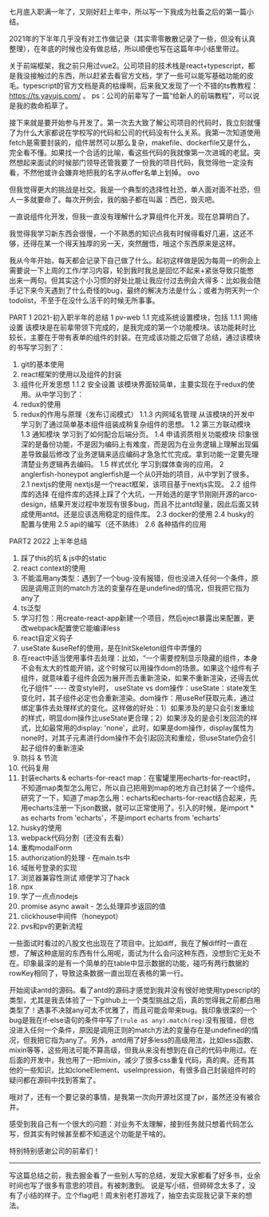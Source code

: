 七月底入职满一年了，又刚好赶上年中，所以写一下我成为社畜之后的第一篇小结。

2021年的下半年几乎没有对工作做记录（其实零零散散记录了一些，但没有认真整理），在年底的时候也没有做总结，所以顺便也写在这篇年中小结里带过。

关于前端框架，我之前只用过vue2。公司项目的技术栈是react+typescript，都是我没接触过的东西，所以赶紧去看官方文档，学了一些可以能写基础功能的皮毛。typescript的官方文档是真的枯燥啊，后来我又发现了一个不错的ts教教程：https://ts.yayujs.com/ 。 ps：公司的前辈写了一篇“给新人的前端教程”，可以说是我的救命稻草了。

接下来就是要开始参与开发了。第一次去大致了解公司项目的代码时，我立刻就懂了为什么大家都说在学校写的代码和公司的代码没有什么关系。我第一次知道使用fetch是需要封装的，组件居然可以那么复杂，makefile、dockerfile又是什么，完全看不懂。如果找一个合适的比喻，看这些代码的我就像第一次进城的老鼠。突然想起来面试的时候部门领导还管我要了一份我的项目代码，我觉得他一定没有看，不然他或许会嫌弃地把我的名字从offer名单上划掉。 ovo

但我觉得更大的挑战是社交。我是一个典型的选择性社恐，单人面对面不社恐，但人一多就要命了。每次开例会，我的脑子都在叫嚣：西巴，毁灭吧。

一直说组件化开发，但我一直没有理解什么才算组件化开发。现在总算明白了。

我觉得我学习新东西会很慢，一个不熟悉的知识点我有时候得看好几遍，这还不够，还得在某一个得天独厚的另一天，突然醒悟，哦这个东西原来是这样。

我从今年开始，每天都会记录下自己做了什么。起初这样做是因为每周一的例会上需要说一下上周的工作/学习内容，轮到我时我总是回忆不起来+紧张导致只能憋出来一两句。但其实这个小习惯的好处比能让我应付过去例会大得多：比如我会随手记下来今天遇到了什么奇怪的bug，最终的解决方法是什么；或者为明天列一个todolist，不至于在没什么活干的时候无所事事。

PART 1 2021-初入职半年的总结
1 pv-web
1.1 完成系统设置模块，包括
1.1.1 网络设置
该模块是在前辈带领下完成的，是我完成的第一个功能模块。该功能耗时比较长，主要在于带有表单的组件的封装。在完成该功能之后做了总结，通过该模块的书写学习到了：
1. git的基本使用
2. react框架的使用以及组件的封装
3. 组件化开发思想
1.1.2 安全设置
该模块界面较简单，主要实现在于redux的使用。从中学习到了：
1. redux的使用
2. redux的作用与原理（发布订阅模式）
1.1.3 内网域名管理
从该模块的开发中学习到了通过简单基本组件组装成稍复杂组件的思想。
1.2 第三方联动模块
1.3 通知模块
学习到了如何配合后端分页。
1.4 申请资质相关功能模块
印象很深的是备份功能，不是因为编码上有难度，而是因为在业务逻辑上理解出现偏差导致最后修改了业务逻辑来适应编码才急急忙忙完成。拿到功能一定要先理清楚业务逻辑再去编码。
1.5 样式优化
学习到媒体查询的应用。
2 anglerfish-honeypot
anglerfish是一个从0开始的项目，从中学到了很多。
2.1 nextjs的使用
nextjs是一个react框架，该项目基于nextjs实现。
2.2 组件库的选择
在组件库的选择上踩了个大坑，一开始选的是字节刚刚开源的arco-design，结果开发过程中发现有很多bug，而且不比antd轻量，因此后面又转成使用antd。还是应该选用稳定的组件库。
2.3 docker的使用
2.4 husky的配置与使用
2.5 api的编写（还不熟练）
2.6 各种插件的应用

PART2 2022 上半年总结
1. 踩了this的坑 & js中的static
2. react context的使用
3. 不能滥用any类型：遇到了一个bug-没有报错，但也没进入任何一个条件，原因是调用正则的match方法的变量存在是undefined的情况，但我把它指为any了
4. ts泛型
5. 学习打包：用create-react-app新建一个项目，然后eject暴露出来配置，更改webpack配置使它能编译less
6. react自定义钩子
7. useState &useRef的使用，是在InitSkeleton组件中弄懂的
8. 在react中适当使用事件去处理：比如，“一个需要控制显示隐藏的组件，本身不会有太大的性能开销，这个时候可以用操作dom的场景。如果这个组件有子组件，就意味着子组件会因为展开而去重新渲染，如果不重新渲染，还得去优化子组件” ---- 改变style时， useState vs dom操作：useState：state发生变化时，其子组件必定也会重新渲染。dom操作：用useRef获取元素，通过绑定事件去处理样式的变化。这样做的好处：1）如果涉及的是只会引发重绘的样式，明显dom操作比useState更合理；2）如果涉及的是会引发回流的样式，比如最常用的display: 'none'，此时，如果是dom操作，display属性为none时，对其子元素进行dom操作不会引起回流和重绘，但useState仍会引起子组件的重新渲染
9. 防抖 & 节流
10. 代码复用
11. 封装echarts & echarts-for-react map：在蜜罐里用echarts-for-react时，不知道map类型怎么用它，所以自己把用到map的地方自己封装了一个组件。研究了一下，知道了map怎么用：echarts和echarts-for-react结合起来，先用echarts注册一下json数据，就可以正常使用了。引入的时候，是import * as echarts from 'echarts'，不是import echarts from 'echarts'
12. husky的使用
13. webpack代码分割（还没有去看）
14. 重构modalForm 
15. authorization的处理 - 在main.ts中
16. 域账号登录的实现
17. 浏览器兼容性测试 顺便学习了hack
18. npx
19. 学了一点点nodejs
20. promise async await - 怎么处理异步返回的值
21. clickhouse中间件（honeypot）
26. pvs和pv的更新流程

一些面试时看过的八股文也出现在了项目中。比如diff，我在了解diff时一直在想，了解这种底层的东西有什么用呢，面试为什么会问这种东西，没想到它无处不在。印象最深的是有一个简单的在table中显示数据的功能，碰巧有两行数据的rowKey相同了，导致这条数据一直出现在表格的第一行。

开始阅读antd的源码。看了antd的源码才感觉到我并没有很好地使用typescript的类型，尤其是我去体验了一下github上一个类型挑战之后，真的觉得我之前都白用类型了！遇事不决就any可太不优雅了，而且可能会带来bug。我印象很深的一个bug是我在if-else语句的条件中写了```(rule as any).match(reg)```没有报错，但也没进入任何一个条件，原因是调用正则的match方法的变量存在是undefined的情况，但我把它指为any了。另外，antd用了好多less的高级用法，比如less函数、mixin等等，这些用法可能不算高级，但我从来没有想到在自己的代码中用过。在后面的开发中，我也用了一把mixin，减少了很多css重复代码，真的爽。还有其他的一些知识，比如cloneElement、useImpression，有很多自己封装组件时的疑问都在源码中找到答案了。

哦对了，还有一个要记录的事情，是我第一次向开源社区提了pr，虽然还没有被合并。

感受到我自己有一个很大的问题：对业务不太理解，接到任务就只想着代码怎么写，但其实有时候甚至都不知道这个功能是干啥的。

特别特别感谢公司的前辈们！

------
写这篇总结之前，我去掘金看了一些别人写的总结，发现大家都看了好多书，业余时间也写了很多有意思的项目。有被刺激到。
说是写小结，但碎碎念太多了，没有了小结的样子。立个flag吧！周末别老打游戏了，抽空去实现我记录下来的想法。
